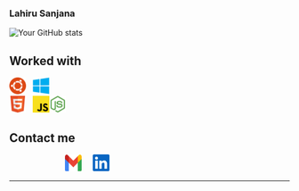 ### Lahiru Sanjana
![Your GitHub stats](https://github-readme-stats.vercel.app/api?username=snowcodie&show_icons=true&count_private=true&theme=dark)

## Worked with


  <img src="https://github.com/snowcodie/snowcodie/blob/main/src/Ubuntu%20(1).png"  width="30" height="30" >&nbsp;&nbsp;&nbsp;<img src="https://github.com/snowcodie/snowcodie/blob/main/src/Microsoft%20Windows.png"  width="30" height="30">
<br>
<img src="https://github.com/snowcodie/snowcodie/blob/main/src/HTML5.png"  width="30" height="30" >&nbsp;&nbsp;&nbsp;<img src="https://github.com/snowcodie/snowcodie/blob/main/src/Javascript.png"  width="30" height="30"><img src="https://github.com/snowcodie/snowcodie/blob/main/src/Nodejs.png"  width="30" height="30" >&nbsp;&nbsp;&nbsp;



  





## Contact me
<a href="mailto:lahirusanjana1@gmail.com" style="text-decoration: none;">
  <img src="https://github.com/snowcodie/snowcodie/blob/main/src/Group%2014.png"  width="30" height="30" style="margin-left: 100px;">
</a>
&nbsp;&nbsp;&nbsp;
<a href="https://www.linkedin.com/in/lahiru-sanjana-024aba28a/" style="text-decoration: none;">
  <img src="https://github.com/snowcodie/snowcodie/blob/main/src/Vector.png"  width="30" height="30" style="margin-right: 100px;">
</a>
<br>

<!--
## Contact

- 

## Find Me Online

- [Include links to your personal website, LinkedIn, Twitter, and other relevant online profiles]
-->

---





<!--
**snowcodie/snowcodie** is a ✨ _special_ ✨ repository because its `README.md` (this file) appears on your GitHub profile.

Here are some ideas to get you started:

- 🔭 I’m currently working on ...
- 🌱 I’m currently learning ...
- 👯 I’m looking to collaborate on ...
- 🤔 I’m looking for help with ...
- 💬 Ask me about ...
- 📫 How to reach me: ...
- 😄 Pronouns: ...
- ⚡ Fun fact: ...
-->
